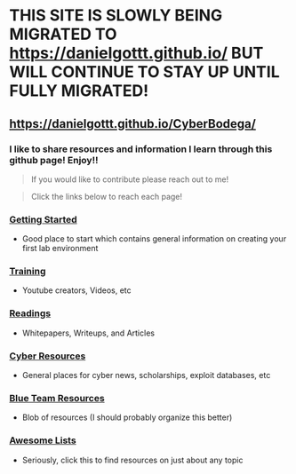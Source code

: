 # THIS SITE IS SLOWLY BEING MIGRATED TO https://danielgottt.github.io/ BUT WILL CONTINUE TO STAY UP UNTIL FULLY MIGRATED!

## https://danielgottt.github.io/CyberBodega/


### I like to share resources and information I learn through this github page! Enjoy!!
> If you would like to contribute please reach out to me!

> Click the links below to reach each page!

### [Getting Started](./resources/getting_started.md)
- Good place to start which contains general information on creating your first lab environment


### [Training](./resources/training.md)
- Youtube creators, Videos, etc

### [Readings](./resources/readings.md)
- Whitepapers, Writeups, and Articles

### [Cyber Resources](./resources/cyber_resources.md)
- General places for cyber news, scholarships, exploit databases, etc

### [Blue Team Resources](./resources/blue_team_resources.md)
- Blob of resources (I should probably organize this better)

### [Awesome Lists](./resources/awesome_lists.md)
- Seriously, click this to find resources on just about any topic




